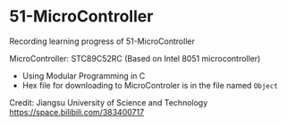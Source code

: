 # 51-MicroController
Recording learning progress of 51-MicroController

MicroController: STC89C52RC (Based on Intel 8051 microcontroller)

- Using Modular Programming in C
- Hex file for downloading to MicroControler is in the file named ``Object``

Credit: Jiangsu University of Science and Technology
https://space.bilibili.com/383400717
